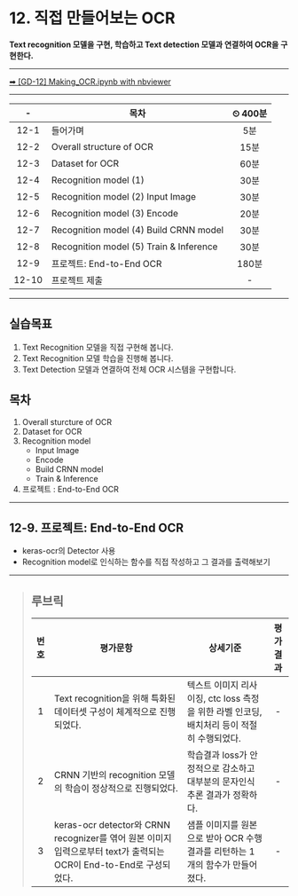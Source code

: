 # 12. 직접 만들어보는 OCR

**Text recognition 모델을 구현, 학습하고 Text detection 모델과 연결하여 OCR을 구현한다.**

---

[➡ [GD-12] Making_OCR.ipynb with nbviewer](https://nbviewer.org/github/HRPzz/AIFFEL/blob/main/GOING_DEEPER_CV/Node_12/%5BCV-12%5D%20Making_OCR.ipynb)

---

|-|목차|⏲ 400분|
|:---:|---|:---:|
|12-1| 들어가며 | 5분|
|12-2| Overall structure of OCR | 15분|
|12-3| Dataset for OCR | 60분|
|12-4| Recognition model (1) | 30분|
|12-5| Recognition model (2) Input Image | 30분|
|12-6| Recognition model (3) Encode | 20분|
|12-7| Recognition model (4) Build CRNN model | 30분|
|12-8| Recognition model (5) Train & Inference | 30분|
|12-9| 프로젝트: End-to-End OCR | 180분|
|12-10| 프로젝트 제출 |-|

---

## 실습목표

1. Text Recognition 모델을 직접 구현해 봅니다.
2. Text Recognition 모델 학습을 진행해 봅니다.
3. Text Detection 모델과 연결하여 전체 OCR 시스템을 구현합니다.

## 목차

1. Overall sturcture of OCR
2. Dataset for OCR
3. Recognition model
    - Input Image
    - Encode
    - Build CRNN model
    - Train & Inference
4. 프로젝트 : End-to-End OCR

---

## 12-9. 프로젝트: End-to-End OCR

- keras-ocr의 Detector 사용
- Recognition model로 인식하는 함수를 직접 작성하고 그 결과를 출력해보기

---

>## **루브릭**
>
>|번호|평가문항|상세기준|평가결과|
>|:---:|---|---|:---:|
>|1|Text recognition을 위해 특화된 데이터셋 구성이 체계적으로 진행되었다.|텍스트 이미지 리사이징, ctc loss 측정을 위한 라벨 인코딩, 배치처리 등이 적절히 수행되었다.|-|
>|2|CRNN 기반의 recognition 모델의 학습이 정상적으로 진행되었다.|학습결과 loss가 안정적으로 감소하고 대부분의 문자인식 추론 결과가 정확하다.|-|
>|3|keras-ocr detector와 CRNN recognizer를 엮어 원본 이미지 입력으로부터 text가 출력되는 OCR이 End-to-End로 구성되었다.|샘플 이미지를 원본으로 받아 OCR 수행 결과를 리턴하는 1개의 함수가 만들어졌다.|-|
